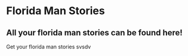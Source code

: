 # Florida Man Stories
## All your florida man stories can be found here!
Get your florida man stories
svsdv